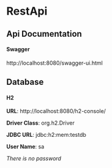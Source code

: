 # RestApi

## Api Documentation

#### Swagger
http://localhost:8080/swagger-ui.html

## Database

#### H2

**URL**: http://localhost:8080/h2-console/

**Driver Class**: org.h2.Driver

**JDBC URL**: jdbc:h2:mem:testdb

**User Name**: sa

*There is no password*
